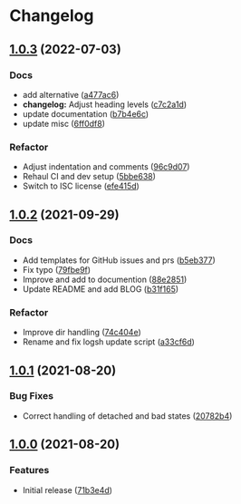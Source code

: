 # Changelog

## [1.0.3](https://github.com/trallnag/logsh/compare/v1.0.2...v1.0.3) (2022-07-03)


### Docs

* add alternative ([a477ac6](https://github.com/trallnag/logsh/commit/a477ac697c042513acf82a29a8188d5c50bc89d5))
* **changelog:** Adjust heading levels ([c7c2a1d](https://github.com/trallnag/logsh/commit/c7c2a1d4f59dc01445e109b3baa250ec505371a1))
* update documentation ([b7b4e6c](https://github.com/trallnag/logsh/commit/b7b4e6cd9f7a4563958f99b6b7205ca167eca4ad))
* update misc ([6ff0df8](https://github.com/trallnag/logsh/commit/6ff0df828d310769eca0ca289e459e92cfdaa2d2))


### Refactor

* Adjust indentation and comments ([96c9d07](https://github.com/trallnag/logsh/commit/96c9d07c7ee9bca74aa5dac7df9094092f97cb47))
* Rehaul CI and dev setup ([5bbe638](https://github.com/trallnag/logsh/commit/5bbe638bb7d9ce29ea2970970224c91f43335643))
* Switch to ISC license ([efe415d](https://github.com/trallnag/logsh/commit/efe415d27dfc4a5d01b7c60cd9267f1e304df8fc))

## [1.0.2](https://github.com/trallnag/logsh/compare/v1.0.1...v1.0.2) (2021-09-29)


### Docs

* Add templates for GitHub issues and prs ([b5eb377](https://github.com/trallnag/logsh/commit/b5eb377dab55609d085d65894e4c3263827c5172))
* Fix typo ([79fbe9f](https://github.com/trallnag/logsh/commit/79fbe9f8721366fa82260963df4dea41c8a42376))
* Improve and add to documention ([88e2851](https://github.com/trallnag/logsh/commit/88e28516625908315c46416b12a060168af1722c))
* Update README and add BLOG ([b31f165](https://github.com/trallnag/logsh/commit/b31f165a2478933f9221e47845447a441d2450c3))


### Refactor

* Improve dir handling ([74c404e](https://github.com/trallnag/logsh/commit/74c404e9963af1c9e4e4ace52676b36e7e3b3db5))
* Rename and fix logsh update script ([a33cf6d](https://github.com/trallnag/logsh/commit/a33cf6dcd1d59e3086b441bff7f9b667cd86eb21))

## [1.0.1](https://github.com/trallnag/logsh/compare/v1.0.0...v1.0.1) (2021-08-20)


### Bug Fixes

* Correct handling of detached and bad states ([20782b4](https://github.com/trallnag/logsh/commit/20782b48f926a2e5f775b321943fd53434c86f99))

## [1.0.0](https://github.com/trallnag/logsh/compare/71b3e4d4b0b62d04ac1b02090ac3bb4c5bce4b48...v1.0.0) (2021-08-20)


### Features

* Initial release ([71b3e4d](https://github.com/trallnag/logsh/commit/71b3e4d4b0b62d04ac1b02090ac3bb4c5bce4b48))
